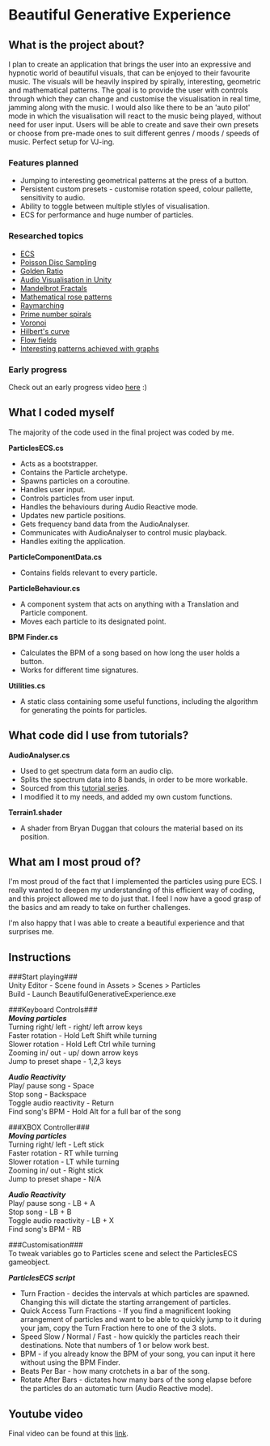# Beautiful Generative Experience

## What is the project about?
I plan to create an application that brings the user into an expressive and hypnotic world of beautiful visuals, that can be enjoyed to their favourite music. The visuals will be heavily inspired by spirally, interesting, geometric and mathematical patterns. The goal is to provide the user with controls through which they can change and customise the visualisation in real time, jamming along with the music. I would also like there to be an 'auto pilot' mode in which the visualisation will react to the music being played, without need for user input. Users will be able to create and save their own presets or choose from pre-made ones to suit different genres / moods / speeds of music. Perfect setup for VJ-ing.

### Features planned
- Jumping to interesting geometrical patterns at the press of a button.
- Persistent custom presets - customise rotation speed, colour pallette, sensitivity to audio.
- Ability to toggle between multiple stlyles of visualisation.
- ECS for performance and huge number of particles.

### Researched topics
* [ECS](https://www.youtube.com/playlist?list=PLzDRvYVwl53s40yP5RQXitbT--IRcHqba)
* [Poisson Disc Sampling](https://www.youtube.com/watch?v=7WcmyxyFO7o)
* [Golden Ratio](https://www.youtube.com/watch?v=sj8Sg8qnjOg)
* [Audio Visualisation in Unity](https://www.youtube.com/playlist?list=PL3POsQzaCw53p2tA6AWf7_AWgplskR0Vo)
* [Mandelbrot Fractals](https://www.youtube.com/watch?v=6IWXkV82oyY)
* [Mathematical rose patterns](https://www.youtube.com/watch?v=f5QBExMNB1I)
* [Raymarching](https://www.youtube.com/watch?v=Cp5WWtMoeKg)
* [Prime number spirals](https://www.youtube.com/watch?v=EK32jo7i5LQ)
* [Voronoi](https://www.youtube.com/watch?v=l-07BXzNdPw)
* [Hilbert's curve](https://www.youtube.com/watch?v=3s7h2MHQtxc)
* [Flow fields](https://www.youtube.com/watch?v=rB83DpBJQsE)
* [Interesting patterns achieved with graphs](https://www.youtube.com/watch?v=pAMgUB51XZA)

### Early progress
Check out an early progress video [here](https://www.youtube.com/watch?v=GV9sL5xkrDM) :)

## What I coded myself
The majority of the code used in the final project was coded by me.

**ParticlesECS.cs**
* Acts as a bootstrapper.
* Contains the Particle archetype.
* Spawns particles on a coroutine.
* Handles user input.
* Controls particles from user input.
* Handles the behaviours during Audio Reactive mode.
* Updates new particle positions.
* Gets frequency band data from the AudioAnalyser. 
* Communicates with AudioAnalyser to control music playback.
* Handles exiting the application.

**ParticleComponentData.cs**
* Contains fields relevant to every particle.

**ParticleBehaviour.cs**
* A component system that acts on anything with a Translation and Particle component.
* Moves each particle to its designated point.

**BPM Finder.cs**
* Calculates the BPM of a song based on how long the user holds a button.
* Works for different time signatures.

**Utilities.cs**
* A static class containing some useful functions, including the algorithm for generating the points for particles.

## What code did I use from tutorials?

**AudioAnalyser.cs**
* Used to get spectrum data form an audio clip.
* Splits the spectrum data into 8 bands, in order to be more workable.
* Sourced from this [tutorial series](https://www.youtube.com/playlist?list=PL3POsQzaCw53p2tA6AWf7_AWgplskR0Vo).
* I modified it to my needs, and added my own custom functions.

**Terrain1.shader**
* A shader from Bryan Duggan that colours the material based on its position.

## What am I most proud of?
I'm most proud of the fact that I implemented the particles using pure ECS. I really wanted to deepen my understanding of this efficient way of coding, and this project allowed me to do just that. I feel I now have a good grasp of the basics and am ready to take on further challenges.

I'm also happy that I was able to create a beautiful experience and that surprises me. 

## Instructions
###Start playing###  
Unity Editor - Scene found in Assets > Scenes > Particles   
Build - Launch BeautifulGenerativeExperience.exe

###Keyboard Controls###  
***Moving particles***  
Turning right/ left - right/ left arrow keys  
Faster rotation - Hold Left Shift while turning  
Slower rotation - Hold Left Ctrl while turning  
Zooming in/ out - up/ down arrow keys  
Jump to preset shape - 1,2,3 keys  

***Audio Reactivity***  
Play/ pause song - Space  
Stop song - Backspace  
Toggle audio reactivity - Return  
Find song's BPM - Hold Alt for a full bar of the song  

###XBOX Controller###    
***Moving particles***  
Turning right/ left - Left stick    
Faster rotation - RT while turning  
Slower rotation - LT while turning  
Zooming in/ out - Right stick  
Jump to preset shape - N/A  

***Audio Reactivity***  
Play/ pause song - LB + A  
Stop song - LB + B  
Toggle audio reactivity - LB + X  
Find song's BPM - RB  

###Customisation###  
To tweak variables go to Particles scene and select the ParticlesECS gameobject.

***ParticlesECS script***
* Turn Fraction - decides the intervals at which particles are spawned. Changing this will dictate the starting arrangement of particles.
* Quick Access Turn Fractions - If you find a magnificent looking arrangement of particles and want to be able to quickly jump to it during your jam, copy the Turn Fraction here to one of the 3 slots.
* Speed Slow / Normal / Fast - how quickly the particles reach their destinations. Note that numbers of 1 or below work best.
* BPM - if you already know the BPM of your song, you can input it here without using the BPM Finder.
* Beats Per Bar - how many crotchets in a bar of the song.
* Rotate After Bars - dictates how many bars of the song elapse before the particles do an automatic turn (Audio Reactive mode). 

## Youtube video

Final video can be found at this [link](https://www.youtube.com/watch?v=cGKtmeEuuGU&feature=youtu.be).
